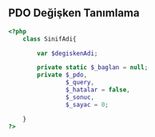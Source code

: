 ## PDO Değişken Tanımlama

```php
<?php
	class SinifAdi{

		var $degiskenAdi;

		private static $_baglan = null;
		private $_pdo,
				$_query,
				$_hatalar = false,
				$_sonuc,
				$_sayac = 0;

	}
?>
```